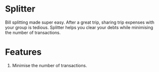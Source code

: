 # Splitter
Bill splitting made super easy. After a great trip, sharing trip expenses with your group is tedious. Splitter helps you clear your debts while minimising the number of transactions.

# Features
1. Minimise the number of transactions.
